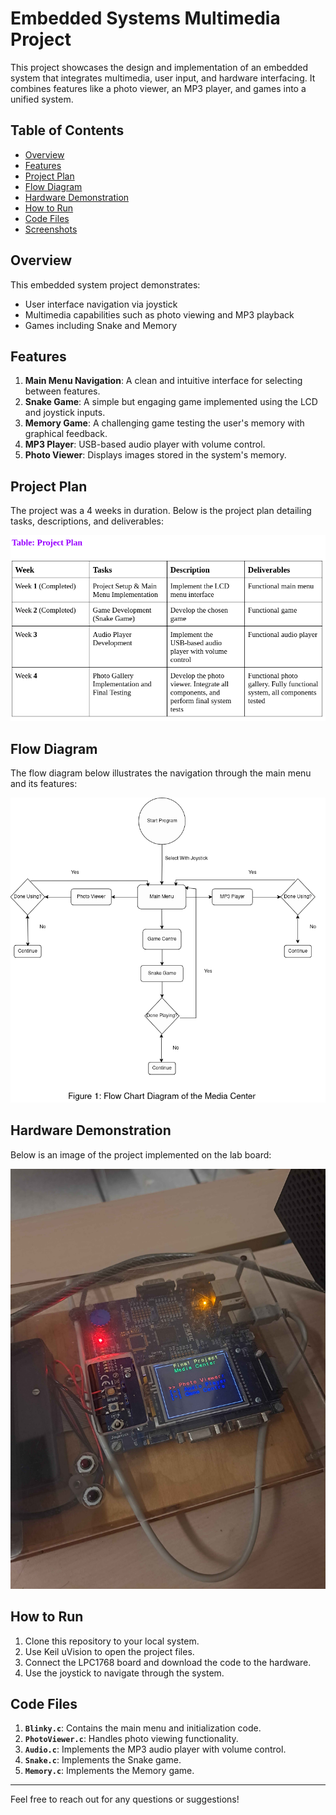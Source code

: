 # Embedded Systems Multimedia Project

This project showcases the design and implementation of an embedded system that integrates multimedia, user input, and hardware interfacing. It combines features like a photo viewer, an MP3 player, and games into a unified system.

## Table of Contents
- [Overview](#overview)
- [Features](#features)
- [Project Plan](#project-plan)
- [Flow Diagram](#flow-diagram)
- [Hardware Demonstration](#hardware-demonstration)
- [How to Run](#how-to-run)
- [Code Files](#code-files)
- [Screenshots](#screenshots)

## Overview

This embedded system project demonstrates:
- User interface navigation via joystick
- Multimedia capabilities such as photo viewing and MP3 playback
- Games including Snake and Memory

## Features

1. **Main Menu Navigation**: A clean and intuitive interface for selecting between features.
2. **Snake Game**: A simple but engaging game implemented using the LCD and joystick inputs.
3. **Memory Game**: A challenging game testing the user's memory with graphical feedback.
4. **MP3 Player**: USB-based audio player with volume control.
5. **Photo Viewer**: Displays images stored in the system's memory.

## Project Plan

The project was a 4 weeks in duration.
Below is the project plan detailing tasks, descriptions, and deliverables:

![Project Plan Table](./Project_Plan.png)

## Flow Diagram

The flow diagram below illustrates the navigation through the main menu and its features:

![Flow Diagram](./Flow_Chart.png)

## Hardware Demonstration

Below is an image of the project implemented on the lab board:

![Hardware Demonstration](./Demo.jpg)

## How to Run

1. Clone this repository to your local system.
2. Use Keil uVision to open the project files.
3. Connect the LPC1768 board and download the code to the hardware.
4. Use the joystick to navigate through the system.

## Code Files

1. **`Blinky.c`**: Contains the main menu and initialization code.
2. **`PhotoViewer.c`**: Handles photo viewing functionality.
3. **`Audio.c`**: Implements the MP3 audio player with volume control.
4. **`Snake.c`**: Implements the Snake game.
5. **`Memory.c`**: Implements the Memory game.


---

Feel free to reach out for any questions or suggestions!
